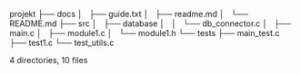 projekt
├── docs
│   ├── guide.txt
│   ├── readme.md
│   └── README.md
├── src
│   ├── database
│   │   └── db_connector.c
│   ├── main.c
│   ├── module1.c
│   └── module1.h
└── tests
    ├── main_test.c
    ├── test1.c
    └── test_utils.c

4 directories, 10 files
